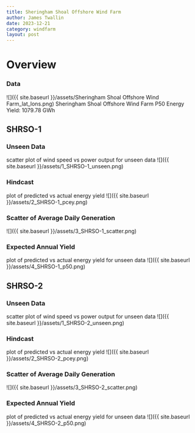 ```yaml
---
title: Sheringham Shoal Offshore Wind Farm
author: James Twallin
date: 2023-12-21
category: windfarm
layout: post
---
```

# Overview

### Data

![]({{ site.baseurl }}/assets/Sheringham Shoal Offshore Wind Farm_lat_lons.png)
Sheringham Shoal Offshore Wind Farm P50 Energy Yield: 1079.78 GWh

SHRSO-1
-------------
### Unseen Data 
scatter plot of wind speed vs power output for unseen data
![]({{ site.baseurl }}/assets/1_SHRSO-1_unseen.png)
### Hindcast 
plot of predicted vs actual energy yield
![]({{ site.baseurl }}/assets/2_SHRSO-1_pcey.png)
### Scatter of Average Daily Generation 

![]({{ site.baseurl }}/assets/3_SHRSO-1_scatter.png)
### Expected Annual Yield 
plot of predicted vs actual energy yield for unseen data
![]({{ site.baseurl }}/assets/4_SHRSO-1_p50.png)

SHRSO-2
-------------
### Unseen Data 
scatter plot of wind speed vs power output for unseen data
![]({{ site.baseurl }}/assets/1_SHRSO-2_unseen.png)
### Hindcast 
plot of predicted vs actual energy yield
![]({{ site.baseurl }}/assets/2_SHRSO-2_pcey.png)
### Scatter of Average Daily Generation 

![]({{ site.baseurl }}/assets/3_SHRSO-2_scatter.png)
### Expected Annual Yield 
plot of predicted vs actual energy yield for unseen data
![]({{ site.baseurl }}/assets/4_SHRSO-2_p50.png)

